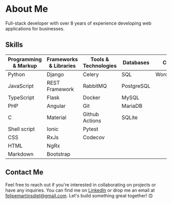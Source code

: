 # About Me

Full-stack developer with over 8 years of experience developing web applications for businesses.

## Skills

| Programming & Markup   | Frameworks & Libraries | Tools & Technologies | Databases | CMS           |
|------------------------|------------------------|----------------------|-----------|--------------|
| Python                 | Django                 | Celery               | SQL       | WordPress    |
| JavaScript             | REST Framework         | RabbitMQ             | PostgreSQL|              |
| TypeScript             | Flask                  | Docker               | MySQL     |              |
| PHP                    | Angular                | Git                  | MariaDB   |              |
| C                      | Material               | Github Actions       | SQLite    |              |
| Shell script           | Ionic                  | Pytest               |           |              |
| CSS                    | RxJs                   | Codecov              |           |              |
| HTML                   | NgRx                   |                      |           |              |
| Markdown               | Bootstrap              |                      |           |              |

## Contact Me

Feel free to reach out if you're interested in collaborating on projects or have any inquiries. You can find me on [LinkedIn](https://www.linkedin.com/in/felipediel) or drop me an email at [felipemartinsdiel@gmail.com](mailto:felipemartinsdiel@gmail.com). Let's build something great together! 😊

<!--
**felipediel/felipediel** is a ✨ _special_ ✨ repository because its `README.md` (this file) appears on your GitHub profile.

Here are some ideas to get you started:

- 🔭 I’m currently working on ...
- 🌱 I’m currently learning ...
- 👯 I’m looking to collaborate on ...
- 🤔 I’m looking for help with ...
- 💬 Ask me about ...
- 📫 How to reach me: ...
- 😄 Pronouns: he/the great wizard of python/
- ⚡ Fun fact: ...
-->
